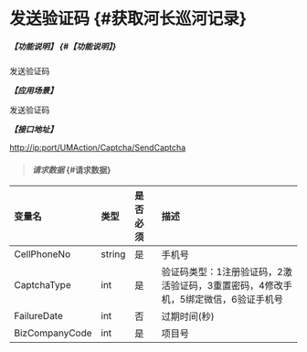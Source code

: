 # 发送验证码 {#获取河长巡河记录}

##### _【功能说明】_ {#【功能说明】}

发送验证码

_**【应用场景】**_

发送验证码

_**【接口地址】**_

[http://ip:port/UMAction/](http://ip:port/HMQuery/PatrolRiver/GetPatrolRivers)[Captcha](http://ip:port/HMQuery/PatrolRiver/GetPatrolRivers)[/SendCaptcha](http://ip:port/HMQuery/PatrolRiver/GetPatrolRivers)

> #### _请求数据_ {#请求数据}

| 变量名 | 类型 | 是否必须 | 描述 |
| :--- | :--- | :--- | :--- |
| CellPhoneNo | string | 是 | 手机号 |
| CaptchaType | int | 是 | 验证码类型：1注册验证码，2激活验证码，3重置密码，4修改手机，5绑定微信，6验证手机号 |
| FailureDate | int | 否 | 过期时间\(秒\) |
| BizCompanyCode | int | 是 | 项目号 |



